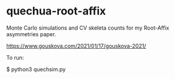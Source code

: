 # quechua-root-affix
Monte Carlo simulations and CV skeleta counts for my Root-Affix asymmetries paper.

https://www.gouskova.com/2021/01/17/gouskova-2021/

To run:

$ python3 quechsim.py


